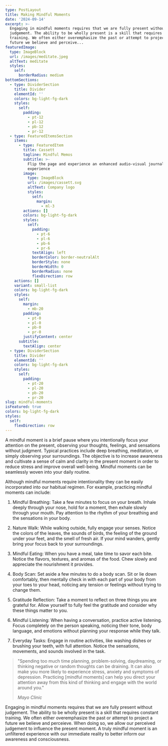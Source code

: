 ```yaml
---
type: PostLayout
title: Making Mindful Moments
date: '2024-09-14'
excerpt: >-
  Engaging in mindful moments requires that we are fully present without
  judgement. The ability to be wholly present is a skill that requires constant
  training. We often either overemphasize the past or attempt to project a
  future we believe and perceive...
featuredImage:
  type: ImageBlock
  url: /images/meditate.jpeg
  altText: meditate
  styles:
    self:
      borderRadius: medium
bottomSections:
  - type: DividerSection
    title: Divider
    elementId: ''
    colors: bg-light-fg-dark
    styles:
      self:
        padding:
          - pt-12
          - pl-12
          - pb-12
          - pr-12
  - type: FeaturedItemsSection
    items:
      - type: FeaturedItem
        title: Cassett
        tagline: Mindful Memos
        subtitle: >-
          Flip the page and experience an enhanced audio-visual journaling
          experience
        image:
          type: ImageBlock
          url: /images/cassett.svg
          altText: Company logo
          styles:
            self:
              margin:
                - ml-3
        actions: []
        colors: bg-light-fg-dark
        styles:
          self:
            padding:
              - pt-6
              - pl-6
              - pb-6
              - pr-6
            textAlign: left
            borderColor: border-neutralAlt
            borderStyle: none
            borderWidth: 0
            borderRadius: none
            flexDirection: row
    actions: []
    variant: small-list
    colors: bg-light-fg-dark
    styles:
      self:
        margin:
          - mb-20
        padding:
          - pt-0
          - pl-0
          - pb-0
          - pr-0
        justifyContent: center
      subtitle:
        textAlign: center
  - type: DividerSection
    title: Divider
    elementId: ''
    colors: bg-light-fg-dark
    styles:
      self:
        padding:
          - pt-20
          - pl-20
          - pb-20
          - pr-20
slug: mindful-moments
isFeatured: true
colors: bg-light-fg-dark
styles:
  self:
    flexDirection: row
---
```

A mindful moment is a brief pause where you intentionally focus your attention on the present, observing your thoughts, feelings, and sensations without judgment. Typical practices include deep breathing, meditation, or simply observing your surroundings. The objective is to increase awareness and cultivate a sense of calm and clarity in the present moment in order to reduce stress and improve overall well-being. Mindful moments can be seamlessly woven into your daily routine.

Although mindful moments require intentionality they can be easily incorporated into our habitual regimen. For example, practicing mindful moments can include:

1.  Mindful Breathing: Take a few minutes to focus on your breath. Inhale deeply through your nose, hold for a moment, then exhale slowly through your mouth. Pay attention to the rhythm of your breathing and the sensations in your body.

2.  Nature Walk: While walking outside, fully engage your senses. Notice the colors of the leaves, the sounds of birds, the feeling of the ground under your feet, and the smell of fresh air. If your mind wanders, gently bring your focus back to your surroundings.

3.  Mindful Eating: When you have a meal, take time to savor each bite. Notice the flavors, textures, and aromas of the food. Chew slowly and appreciate the nourishment it provides.

4.  Body Scan: Set aside a few minutes to do a body scan. Sit or lie down comfortably, then mentally check in with each part of your body from your toes to your head, noticing any tension or feelings without trying to change them.

5.  Gratitude Reflection: Take a moment to reflect on three things you are grateful for. Allow yourself to fully feel the gratitude and consider why these things matter to you.

6.  Mindful Listening: When having a conversation, practice active listening. Focus completely on the person speaking, noticing their tone, body language, and emotions without planning your response while they talk.

7.  Everyday Tasks: Engage in routine activities, like washing dishes or brushing your teeth, with full attention. Notice the sensations, movements, and sounds involved in the task.

> "Spending too much time planning, problem-solving, daydreaming, or thinking negative or random thoughts can be draining. It can also make you more likely to experience stress, anxiety and symptoms of depression. Practicing \[mindful moments] can help you direct your attention away from this kind of thinking and engage with the world around you."
>
> *Mayo Clinic*

Engaging in mindful moments requires that we are fully present without judgement. The ability to be wholly present is a skill that requires constant training. We often either overemphasize the past or attempt to project a future we believe and perceieve. When doing so, we allow our perceived judgement to influence the present moment. A truly mindful moment is an unfiltered experience with our immediate reality to better inform our awareness and consciousness.
